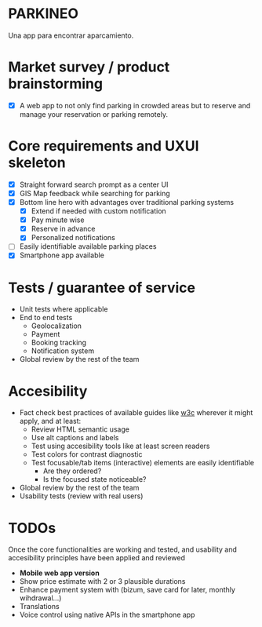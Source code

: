 # PARKINEO

Una app para encontrar aparcamiento.

# Market survey / product brainstorming

- [x] A web app to not only find parking in crowded areas but to reserve and manage your reservation or parking remotely.

# Core requirements and UXUI skeleton

- [x] Straight forward search prompt as a center UI
- [x] GIS Map feedback while searching for parking
- [x] Bottom line hero with advantages over traditional parking systems
  - [x] Extend if needed with custom notification
  - [x] Pay minute wise
  - [x] Reserve in advance
  - [x] Personalized notifications
- [ ] Easily identifiable available parking places
- [x] Smartphone app available

# Tests / guarantee of service

- Unit tests where applicable
- End to end tests
  - Geolocalization
  - Payment
  - Booking tracking
  - Notification system
- Global review by the rest of the team

# Accesibility

- Fact check best practices of available guides like [w3c](https://www.w3.org/WAI/design-develop/) wherever it might apply, and at least:
  - Review HTML semantic usage
  - Use alt captions and labels
  - Test using accesibility tools like at least screen readers
  - Test colors for contrast diagnostic
  - Test focusable/tab items (interactive) elements are easily identifiable
    - Are they ordered?
    - Is the focused state noticeable?
- Global review by the rest of the team
- Usability tests (review with real users)

# TODOs

Once the core functionalities are working and tested, and usability and accesibility principles have been applied and reviewed

- **Mobile web app version**
- Show price estimate with 2 or 3 plausible durations
- Enhance payment system with (bizum, save card for later, monthly wihdrawal...)
- Translations
- Voice control using native APIs in the smartphone app
